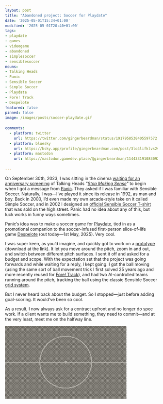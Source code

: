 ```yaml
---
layout: post
title: "Abandoned project: Soccer for Playdate"
date: '2025-05-01T15:34+01:00'
modified: '2025-05-01T20:40+01:00'
tags:
- playdate
- games
- videogame
- abandoned
- simplesoccer
- sensiblesoccer
nouns:
- Talking Heads
- Panic
- Sensible Soccer
- Simple Soccer
- Playdate
- Fore! Track
- Despelote
featured: false
pinned: false
image: /images/posts/soccer-playdate.gif

comments:
  - platform: twitter
    url: https://twitter.com/gingerbeardman/status/1917958538405597572
  - platform: bluesky
    url: https://bsky.app/profile/gingerbeardman.com/post/3lo4lifklvs2v
  - platform: mastodon
    url: https://mastodon.gamedev.place/@gingerbeardman/114433191083092658

---
```


On September 30th, 2023, I was sitting in the cinema [waiting for an anniversary screening](https://twitter.com/gingerbeardman/status/1708437276756214147) of Talking Heads *"[Stop Making Sense](https://en.wikipedia.org/wiki/Stop_Making_Sense)"* to begin when I got a message from [Panic](https://panic.com). They asked if I was familiar with Sensible Soccer. Naturally, I was—I’ve played it since its release in 1992, as man and boy. Back in 2000, I’d even made my own arcade-style take on it called Simple Soccer, and in 2002 I designed an [official Sensible Soccer T-shirt](/2002/05/23/sensible-soccer-t-shirt/) that was sold on the high street. Panic had no idea about any of this, but luck works in funny ways sometimes.

Panic’s idea was to make a soccer game for [Playdate](https://play.date), tied in as a promotional companion to the soccer-infused first-person slice-of-life game [Despelote](https://en.wikipedia.org/wiki/Despelote) (out today—1st May, 2025). Very cool.

I was super keen, as you’d imagine, and quickly got to work on a [prototype](https://gingerbeardman.itch.io/prototypes-for-playdate) (download at the link). It let you move around the pitch, zoom in and out, and switch between different pitch surfaces. I sent it off and asked for a budget and scope. With the expectation set that the project was going forwards and while waiting for a reply, I kept going: I got the ball moving (using the same sort of ball movement trick I first solved 25 years ago and more recently reused for [Fore! Track](/2023/06/26/ball-und-panzer-golf-making-a-playdate-game-in-a-week/)), and had two AI-controlled teams running around the pitch, tracking the ball using the classic Sensible Soccer [grid system](https://readonlymemory.com/the-making-of-sensible-soccer/).

But I never heard back about the budget. So I stopped—just before adding goal-scoring. It would’ve been so cool.

As a result, I now always ask for a contract upfront and no longer do spec work. If a client wants me to build something, they need to commit—and at the very least, meet me on the halfway line.

![IMG](/images/posts/soccer-playdate.gif#playdate)
